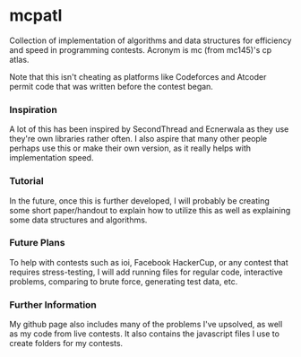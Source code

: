 # mcpatl
Collection of implementation of algorithms and data structures for efficiency and speed in programming contests. 
Acronym is mc (from mc145)'s cp atlas. 

Note that this isn't cheating as platforms like Codeforces and Atcoder permit code that was written before the contest began. 

### Inspiration
A lot of this has been inspired by SecondThread and Ecnerwala as they use they're own libraries rather often. I also aspire that many other people perhaps use this or make their own version, as it really helps with implementation speed. 

### Tutorial
In the future, once this is further developed, I will probably be creating some short paper/handout to explain how to utilize this as well as explaining some data structures and algorithms. 

### Future Plans
To help with contests such as ioi, Facebook HackerCup, or any contest that requires stress-testing, I will add running files for regular code, interactive problems, comparing to brute force, generating test data, etc. 

### Further Information
My github page also includes many of the problems I've upsolved, as well as my code from live contests. It also contains the javascript files I use to create folders for my contests. 

